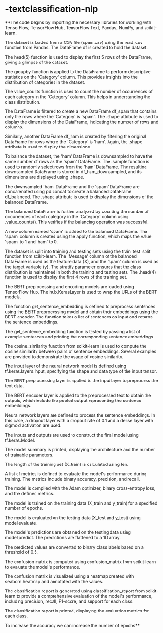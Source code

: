 # -textclassification-nlp

**The code begins by importing the necessary libraries for working with TensorFlow, TensorFlow Hub, TensorFlow Text, Pandas, NumPy, and scikit-learn.

The dataset is loaded from a CSV file (spam.csv) using the read_csv function from Pandas. The DataFrame df is created to hold the dataset.

The head(5) function is used to display the first 5 rows of the DataFrame, giving a glimpse of the dataset.

The groupby function is applied to the DataFrame to perform descriptive statistics on the 'Category' column. This provides insights into the distribution of categories in the dataset.

The value_counts function is used to count the number of occurrences of each category in the 'Category' column. This helps in understanding the class distribution.

The DataFrame is filtered to create a new DataFrame df_spam that contains only the rows where the 'Category' is 'spam'. The .shape attribute is used to display the dimensions of the DataFrame, indicating the number of rows and columns.

Similarly, another DataFrame df_ham is created by filtering the original DataFrame for rows where the 'Category' is 'ham'. Again, the .shape attribute is used to display the dimensions.

To balance the dataset, the 'ham' DataFrame is downsampled to have the same number of rows as the 'spam' DataFrame. The .sample function is used to randomly select rows from the 'ham' DataFrame. The resulting downsampled DataFrame is stored in df_ham_downsampled, and its dimensions are displayed using .shape.

The downsampled 'ham' DataFrame and the 'spam' DataFrame are concatenated using pd.concat to create a balanced DataFrame df_balanced. The .shape attribute is used to display the dimensions of the balanced DataFrame.

The balanced DataFrame is further analyzed by counting the number of occurrences of each category in the 'Category' column using .value_counts(). This verifies if the balancing operation was successful.

A new column named 'spam' is added to the balanced DataFrame. The 'spam' column is created using the apply function, which maps the value 'spam' to 1 and 'ham' to 0.

The dataset is split into training and testing sets using the train_test_split function from scikit-learn. The 'Message' column of the balanced DataFrame is used as the feature data (X), and the 'spam' column is used as the target variable (y). The stratify parameter ensures that the class distribution is maintained in both the training and testing sets. The .head(4) function is used to display the first 4 rows of the training set.

The BERT preprocessing and encoding models are loaded using TensorFlow Hub. The hub.KerasLayer is used to wrap the URLs of the BERT models.

The function get_sentence_embedding is defined to preprocess sentences using the BERT preprocessing model and obtain their embeddings using the BERT encoder. The function takes a list of sentences as input and returns the sentence embeddings.

The get_sentence_embedding function is tested by passing a list of example sentences and printing the corresponding sentence embeddings.

The cosine_similarity function from scikit-learn is used to compute the cosine similarity between pairs of sentence embeddings. Several examples are provided to demonstrate the usage of cosine similarity.

The input layer of the neural network model is defined using tf.keras.layers.Input, specifying the shape and data type of the input tensor.

The BERT preprocessing layer is applied to the input layer to preprocess the text data.

The BERT encoder layer is applied to the preprocessed text to obtain the outputs, which include the pooled output representing the sentence embeddings.

Neural network layers are defined to process the sentence embeddings. In this case, a dropout layer with a dropout rate of 0.1 and a dense layer with sigmoid activation are used.

The inputs and outputs are used to construct the final model using tf.keras.Model.

The model summary is printed, displaying the architecture and the number of trainable parameters.

The length of the training set (X_train) is calculated using len.

A list of metrics is defined to evaluate the model's performance during training. The metrics include binary accuracy, precision, and recall.

The model is compiled with the Adam optimizer, binary cross-entropy loss, and the defined metrics.

The model is trained on the training data (X_train and y_train) for a specified number of epochs.

The model is evaluated on the testing data (X_test and y_test) using model.evaluate.

The model's predictions are obtained on the testing data using model.predict. The predictions are flattened to a 1D array.

The predicted values are converted to binary class labels based on a threshold of 0.5.

The confusion matrix is computed using confusion_matrix from scikit-learn to evaluate the model's performance.

The confusion matrix is visualized using a heatmap created with seaborn.heatmap and annotated with the values.

The classification report is generated using classification_report from scikit-learn to provide a comprehensive evaluation of the model's performance, including precision, recall, F1-score, and support for each class.

The classification report is printed, displaying the evaluation metrics for each class.

To increase the accuracy we can increase the number of epochs**
